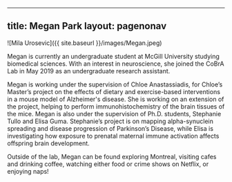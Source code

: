 
---
title: Megan Park
layout: pagenonav
---
![Mila Urosevic]({{ site.baseurl }}/images/Megan.jpeg)

Megan is currently an undergraduate student at McGill University studying biomedical sciences. With an interest in neuroscience, she joined the CoBrA Lab in May 2019 as an undergraduate research assistant.

Megan is working under the supervision of Chloe Anastassiadis, for Chloe’s Master’s project on the effects of dietary and exercise-based interventions in a mouse model of Alzheimer's disease. She is working on an extension of the project, helping to perform immunohistochemistry of the brain tissues of the mice. Megan is also under the supervision of Ph.D. students, Stephanie Tullo and Elisa Guma. Stephanie’s project is on mapping alpha-synuclein spreading and disease progression of Parkinson’s Disease, while Elisa is investigating how exposure to prenatal maternal immune activation affects offspring brain development.

Outside of the lab, Megan can be found exploring Montreal, visiting cafes and drinking coffee, watching either food or crime shows on Netflix, or enjoying naps!
